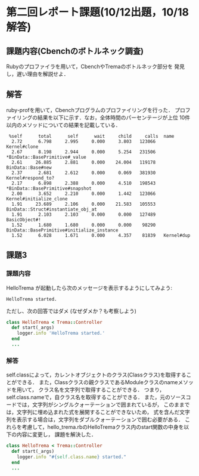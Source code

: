 # 第二回レポート課題(10/12出題，10/18解答)
## 課題内容(Cbenchのボトルネック調査)
Rubyのプロファイラを用いて，CbenchやTremaのボトルネック部分を
発見し，遅い理由を解説せよ．
## 解答
ruby-profを用いて，Cbenchプログラムのプロファイリングを行った．
プロファイリングの結果を以下に示す．なお，全体時間のパーセンテージが上位
10件以内のメソッドについての結果を記載している．
```
 %self      total      self      wait     child     calls  name
  2.72      6.798     2.995     0.000     3.803   123066   Kernel#clone
  2.67      8.198     2.944     0.000     5.254   231506  *BinData::BasePrimitive#_value
  2.61     26.885     2.881     0.000    24.004   119178   BinData::Base#new
  2.37      2.681     2.612     0.000     0.069   381930   Kernel#respond_to?
  2.17      6.898     2.388     0.000     4.510   198543  *BinData::BasePrimitive#snapshot
  2.00      3.652     2.210     0.000     1.442   123066   Kernel#initialize_clone
  1.91     23.689     2.106     0.000    21.583   105553   BinData::Struct#instantiate_obj_at
  1.91      2.103     2.103     0.000     0.000   127489   BasicObject#!
  1.52      1.680     1.680     0.000     0.000    98290   BinData::BasePrimitive#initialize_instance
  1.52      6.028     1.671     0.000     4.357    81839   Kernel#dup
```


## 課題3
### 課題内容
HelloTrema が起動したら次のメッセージを表示するようにしてみよう:

```
HelloTrema started.
```

ただし、次の回答ではダメ (なぜダメか？も考察しよう)

```ruby
class HelloTrema < Trema::Controller
  def start(_args)
    logger.info 'HelloTrema started.'
  end
  ...
```

### 解答
self.classによって，カレントオブジェクトのクラス(Classクラス)を取得することができる．
また，Classクラスの親クラスであるModuleクラスのnameメソッドを用いて，
クラス名を文字列で取得することができる．
つまり，self.class.nameで，自クラス名を取得することができる．
また，元のソースコードでは，文字列がシングルクォーテーションで囲まれているが，
このままでは，文字列に埋め込まれた式を展開することができないため，
式を含んだ文字列を表示する場合は，文字列をダブルクォーテーションで囲む必要がある．
これらを考慮して，hello_trema.rbのHelloTremaクラス内のstart関数の中身を以下の内容に変更し，
課題を解決した．
```ruby
class HelloTrema < Trema::Controller
  def start(_args)
    logger.info "#{self.class.name} started."
  end
  ...
```